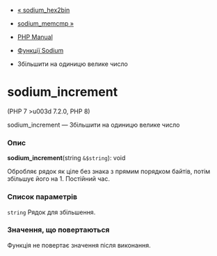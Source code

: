 - [« sodium_hex2bin](function.sodium-hex2bin.md)
- [sodium_memcmp »](function.sodium-memcmp.md)

- [PHP Manual](index.md)
- [Функції Sodium](ref.sodium.md)
- Збільшити на одиницю велике число

# sodium_increment

(PHP 7 \>u003d 7.2.0, PHP 8)

sodium_increment — Збільшити на одиницю велике число

### Опис

**sodium_increment**(string `&$string`): void

Обробляє рядок як ціле без знака з прямим порядком байтів,
потім збільшує його на 1. Постійний час.

### Список параметрів

`string`
Рядок для збільшення.

### Значення, що повертаються

Функція не повертає значення після виконання.
